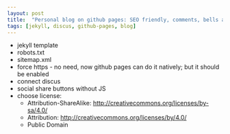 ```yaml
---
layout: post
title:  "Personal blog on github pages: SEO friendly, comments, bells and whistles"
tags: [jekyll, discus, github-pages, blog]
---
```

  * jekyll template
  * robots.txt
  * sitemap.xml
  * force https - no need, now github pages can do it natively; but it should be enabled
  * connect discus
  * social share buttons without JS
  * choose license:
    * Attribution-ShareAlike: http://creativecommons.org/licenses/by-sa/4.0/
    * Attribution: http://creativecommons.org/licenses/by/4.0/
    * Public Domain
